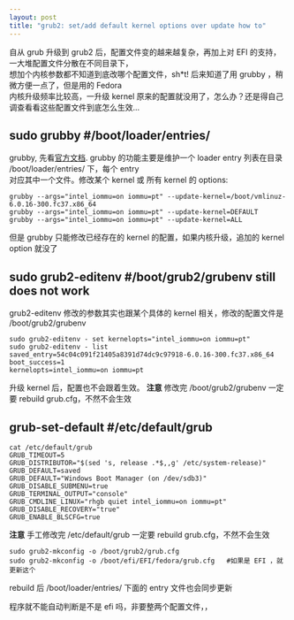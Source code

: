 ```yaml
---
layout: post
title: "grub2: set/add default kernel options over update how to"
---
```


自从 grub 升级到 grub2 后，配置文件变的越来越复杂，再加上对 EFI 的支持，一大堆配置文件分散在不同目录下，  
想加个内核参数都不知道到底改哪个配置文件，sh\*t! 后来知道了用 grubby ，稍微方便一点了，但是用的 Fedora  
内核升级频率比较高，一升级 kernel 原来的配置就没用了，怎么办？还是得自己调查看看这些配置文件到底怎么生效...  

## sudo grubby  #/boot/loader/entries/
grubby, 先看[官方文档](https://access.redhat.com/documentation/en-us/red_hat_enterprise_linux/8/html/managing_monitoring_and_updating_the_kernel/assembly_making-persistent-changes-to-the-grub-boot-loader_managing-monitoring-and-updating-the-kernel#doc-wrapper).
grubby 的功能主要是维护一个 loader entry 列表在目录 /boot/loader/entries/ 下，每个 entry  
对应其中一个文件。修改某个 kernel 或 所有 kernel 的 options:
```
grubby --args="intel_iommu=on iommu=pt" --update-kernel=/boot/vmlinuz-6.0.16-300.fc37.x86_64
grubby --args="intel_iommu=on iommu=pt" --update-kernel=DEFAULT
grubby --args="intel_iommu=on iommu=pt" --update-kernel=ALL
```
但是 grubby 只能修改已经存在的 kernel 的配置，如果内核升级，追加的 kernel option 就没了

## sudo grub2-editenv #/boot/grub2/grubenv  still does not work
grub2-editenv 修改的参数其实也跟某个具体的 kernel 相关，修改的配置文件是 /boot/grub2/grubenv
```
sudo grub2-editenv - set kernelopts="intel_iommu=on iommu=pt"
sudo grub2-editenv - list
saved_entry=54c04c091f21405a8391d74dc9c97918-6.0.16-300.fc37.x86_64
boot_success=1
kernelopts=intel_iommu=on iommu=pt
```
升级 kernel 后，配置也不会跟着生效。
**注意** 修改完 /boot/grub2/grubenv 一定要 rebuild grub.cfg，不然不会生效  

## grub-set-default #/etc/default/grub
```
cat /etc/default/grub
GRUB_TIMEOUT=5
GRUB_DISTRIBUTOR="$(sed 's, release .*$,,g' /etc/system-release)"
GRUB_DEFAULT=saved
GRUB_DEFAULT="Windows Boot Manager (on /dev/sdb3)"
GRUB_DISABLE_SUBMENU=true
GRUB_TERMINAL_OUTPUT="console"
GRUB_CMDLINE_LINUX="rhgb quiet intel_iommu=on iommu=pt"
GRUB_DISABLE_RECOVERY="true"
GRUB_ENABLE_BLSCFG=true
```

**注意** 手工修改完 /etc/default/grub 一定要 rebuild grub.cfg，不然不会生效  
```
sudo grub2-mkconfig -o /boot/grub2/grub.cfg
sudo grub2-mkconfig -o /boot/efi/EFI/fedora/grub.cfg   #如果是 EFI ，就更新这个
```
rebuild 后 /boot/loader/entries/ 下面的 entry 文件也会同步更新

程序就不能自动判断是不是 efi 吗，非要整两个配置文件，，
